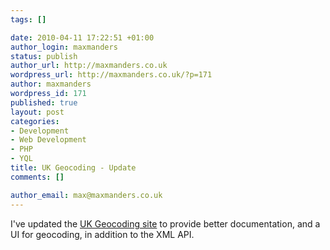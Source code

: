 ```yaml
--- 
tags: []

date: 2010-04-11 17:22:51 +01:00
author_login: maxmanders
status: publish
author_url: http://maxmanders.co.uk
wordpress_url: http://maxmanders.co.uk/?p=171
author: maxmanders
wordpress_id: 171
published: true
layout: post
categories: 
- Development
- Web Development
- PHP
- YQL
title: UK Geocoding - Update
comments: []

author_email: max@maxmanders.co.uk
---
```

I've updated the <a href="http://ukgeocode.maxmanders.co.uk/">UK Geocoding site</a> to provide better documentation, and a UI for geocoding, in addition to the XML API.
